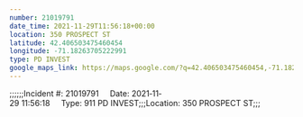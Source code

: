 ```yaml
---
number: 21019791
date_time: 2021-11-29T11:56:18+00:00
location: 350 PROSPECT ST
latitude: 42.406503475460454
longitude: -71.18263705222991
type: PD INVEST
google_maps_link: https://maps.google.com/?q=42.406503475460454,-71.18263705222991
---
```


;;;;;;Incident #: 21019791     Date: 2021‐11‐29 11:56:18     Type: 911 PD INVEST;;;Location: 350 PROSPECT ST;;;
